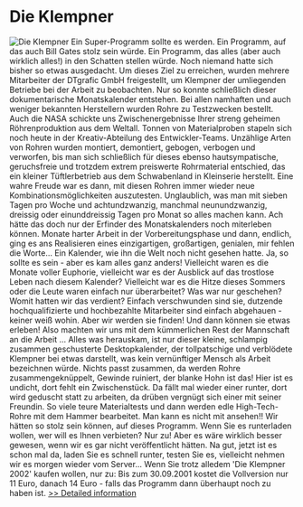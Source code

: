 # Die Klempner
![Die Klempner](https://mycommerce.akamaized.net/api/pimages/P147107/BIG/147107.GIF)
Ein Super-Programm sollte es werden. Ein Programm, auf das auch Bill Gates stolz sein würde. Ein Programm, das alles (aber auch wirklich alles!) in den Schatten stellen würde. Noch niemand hatte sich bisher so etwas ausgedacht. Um dieses Ziel zu erreichen, wurden mehrere Mitarbeiter der DTgrafic GmbH freigestellt, um Klempner der umliegenden Betriebe bei der Arbeit zu beobachten. Nur so konnte schließlich dieser dokumentarische Monatskalender entstehen. Bei allen namhaften und auch weniger bekannten Herstellern wurden Rohre zu Testzwecken bestellt. Auch die NASA schickte uns Zwischenergebnisse Ihrer streng geheimen Röhrenproduktion aus dem Weltall. Tonnen von Materialproben stapeln sich noch heute in der Kreativ-Abteilung des Entwickler-Teams. Unzählige Arten von Rohren wurden montiert, demontiert, gebogen, verbogen und verworfen, bis man sich schließlich für dieses ebenso hautsympatische, geruchsfreie und trotzdem extrem preiswerte Rohrmaterial entschied, das ein kleiner Tüftlerbetrieb aus dem Schwabenland in Kleinserie herstellt. Eine wahre Freude war es dann, mit diesen Rohren immer wieder neue Kombinationsmöglichkeiten auszutesten. Unglaublich, was man mit sieben Tagen pro Woche und achtundzwanzig, manchmal neunundzwanzig, dreissig oder einunddreissig Tagen pro Monat so alles machen kann. Ach hätte das doch nur der Erfinder des Monatskalenders noch miterleben können. Monate harter Arbeit in der Vorbereitungsphase und dann, endlich, ging es ans Realisieren eines einzigartigen, großartigen, genialen, mir fehlen die Worte... Ein Kalender, wie ihn die Welt noch nicht gesehen hatte. Ja, so sollte es sein - aber es kam alles ganz anders! Vielleicht waren es die Monate voller Euphorie, vielleicht war es der Ausblick auf das trostlose Leben nach diesem Kalender? Vielleicht war es die Hitze dieses Sommers oder die Leute waren einfach nur überarbeitet? Was war nur geschehen? Womit hatten wir das verdient? Einfach verschwunden sind sie, dutzende hochqualifizierte und hochbezahlte Mitarbeiter sind einfach abgehauen - keiner weiß wohin. Aber wir werden sie finden! Und dann können sie etwas erleben! Also machten wir uns mit dem kümmerlichen Rest der Mannschaft an die Arbeit ... Alles was herauskam, ist nur dieser kleine, schlampig zusammen geschusterte Desktopkalender, der tollpatschige und verblödete Klempner bei etwas darstellt, was kein vernünftiger Mensch als Arbeit bezeichnen würde. Nichts passt zusammen, da werden Rohre zusammengeknüppelt, Gewinde ruiniert, der blanke Hohn ist das! Hier ist es undicht, dort fehlt ein Zwischenstück. Da fällt mal wieder einer runter, dort wird geduscht statt zu arbeiten, da drüben vergnügt sich einer mit seiner Freundin. So viele teure Materialtests und dann werden edle High-Tech-Rohre mit dem Hammer bearbeitet. Man kann es nicht mit ansehen!! Wir hätten so stolz sein können, auf dieses Programm. Wenn Sie es runterladen wollen, wer will es Ihnen verbieten? Nur zu! Aber es wäre wirklich besser gewesen, wenn wir es gar nicht veröffentlicht hätten. Na gut, jetzt ist es schon mal da, laden Sie es schnell runter, testen Sie es, vielleicht nehmen wir es morgen wieder vom Server... Wenn Sie trotz alledem 'Die Klempner 2002' kaufen wollen, nur zu: Bis zum 30.09.2001 kostet die Vollversion nur 11 Euro, danach 14 Euro - falls das Programm dann überhaupt noch zu haben ist.
[>> Detailed information](https://secure.shareit.com/shareit/product.html?productid=147107&affiliateid=200057808)